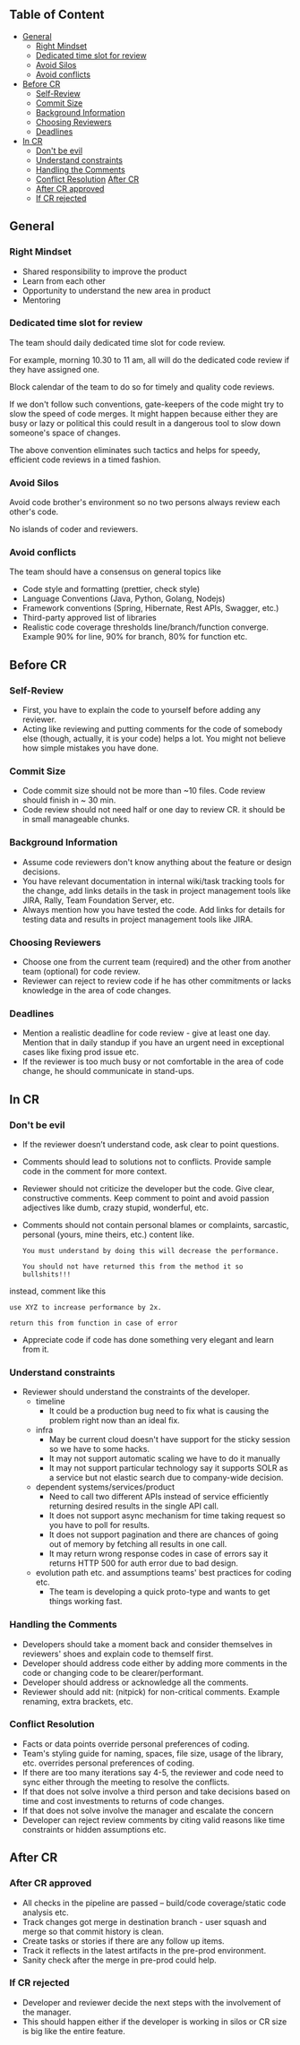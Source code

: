 ## Table of Content

- [General](#general) 
    - [Right Mindset](#right-mindset)
    - [Dedicated time slot for review](#dedicated-time-slot-for-review)
    - [Avoid Silos](#avoid-silos)
    - [Avoid conflicts](#avoid-conflicts)
- [Before CR]()
    - [Self-Review](#self-review)
    - [Commit Size](#commit-size)
    - [Background Information](background-information)
    - [Choosing Reviewers](choosing-reviewers)
    - [Deadlines](#deadlines)
- [In CR](#in-cr)
    - [Don't be evil](##dont-be-evil)
    - [Understand constraints](#understand-constraints)
    - [Handling the Comments](#handling-the-comments)
    - [Conflict Resolution](#conflict-resolution)
[After CR](#after-cr)
    - [After CR approved](#after-cr-approved)
    - [If CR rejected](#if-cr-rejected)
    
    
## General

### Right Mindset
- Shared responsibility to improve the product
- Learn from each other
- Opportunity to understand the new area in product
- Mentoring

### Dedicated time slot for review

The team should daily dedicated time slot for code review.

For example, morning 10.30 to 11 am, all will do the dedicated code review if they have assigned one. 

Block calendar of the team to do so for timely and quality code reviews.

If we don't follow such conventions, gate-keepers of the code might try to slow the speed of code merges.
It might happen because either they are busy or lazy or political this could result in a dangerous tool to slow down someone's space of changes.

The above convention eliminates such tactics and helps for speedy, efficient code reviews in a timed fashion.

### Avoid Silos

Avoid code brother's environment so no two persons always review each other's code.

No islands of coder and reviewers.

### Avoid conflicts
The team should have a consensus on general topics like
- Code style and formatting (prettier, check style)
- Language Conventions (Java, Python, Golang, Nodejs)
- Framework conventions (Spring, Hibernate, Rest APIs, Swagger, etc.)
- Third-party approved list of libraries​
- Realistic code coverage thresholds line/branch/function converge. Example 90% for line, 90% for branch, 80% for function etc.

## Before CR

### Self-Review

- First, you have to explain the code to yourself before adding any reviewer.
- Acting like reviewing and putting comments for the code of somebody else (though, actually, it is your code) helps a lot.
You might not believe how simple mistakes you have done.

### Commit Size
- Code commit size should not be more than ~10 files. Code review should finish in ~ 30 min.
- Code review should not need half or one day to review CR. it should be in small manageable chunks.

### Background Information
- Assume code reviewers don't know anything about the feature or design decisions. 
- You have relevant documentation in internal wiki/task tracking tools for the change, add links details in the task in project management tools like JIRA, Rally, Team Foundation Server, etc.
- Always mention how you have tested the code. Add links for details for testing data and results in project management tools like  JIRA.

### Choosing Reviewers
- Choose one from the current team (required) and the other from another team (optional) for code review.
- Reviewer can reject to review code if he has other commitments or lacks knowledge in the area of code changes.

### Deadlines
- Mention a realistic deadline for code review  - give at least one day. Mention that in daily standup if you have an urgent need in exceptional cases like fixing prod issue etc. ​
- If the reviewer is too much busy or not comfortable in the area of code change, he should communicate in stand-ups. 

## In CR

### Don't be evil
- If the reviewer doesn’t understand code, ask clear to point questions.
- Comments should lead to solutions not to conflicts. Provide sample code in the comment for more context.
- Reviewer should not criticize the developer but the code. Give clear, constructive comments. Keep comment to point and avoid passion adjectives like dumb, crazy stupid, wonderful, etc.
- Comments should not contain personal blames or complaints, sarcastic, personal (yours, mine theirs, etc.) content like.
    
    `You must understand by doing this will decrease the performance.`
    
    `You should not have returned this from the method it so bullshits!!!`

instead, comment like this

    use XYZ to increase performance by 2x.
    
    return this from function in case of error

- Appreciate code if code has done something very elegant and learn from it.

### Understand constraints
- Reviewer should understand the constraints of the developer.
  - timeline
    - It could be a production bug need to fix what is causing the problem right now than an ideal fix.
  - infra
     - May be current cloud doesn't have support for the sticky session so we have to some hacks.
     - It may not support automatic scaling we have to do it manually 
     - It may not support particular technology say it supports SOLR as a service but not elastic search due to company-wide decision.
   - dependent systems/services/product 
      - Need to call two different APIs instead of service efficiently returning desired results in the single API call.
      - It does not support async mechanism for time taking request so you have to poll for results.
      - It does not support pagination and there are chances of going out of memory by fetching all results in one call.
      - It may return wrong response codes in case of errors say it returns HTTP 500 for auth error due to bad design.
    - evolution path etc. and assumptions teams' best practices for coding etc.
      - The team is developing a quick proto-type and wants to get things working fast.

### Handling the Comments
- Developers should take a moment back and consider themselves in reviewers' shoes and explain code to themself first.
- Developer should address code either by adding more comments in the code or changing code to be clearer/performant.
- Developer should address or acknowledge all the comments.
- Reviewer should add nit: (nitpick) for non-critical comments. Example renaming, extra brackets, etc.

### Conflict Resolution
- Facts or data points override personal preferences of coding.​
- Team's styling guide for naming, spaces, file size, usage of the library, etc. overrides personal preferences of coding.
- If there are too many iterations say 4-5, the reviewer and code need to sync either through the meeting to resolve the conflicts.
- If that does not solve involve a third person and take decisions based on time and cost investments to returns of code changes.
- If that does not solve involve the manager and escalate the concern ​
- Developer can reject review comments by citing valid reasons like time constraints or hidden assumptions etc.

## After CR

### After CR approved
- All checks in the pipeline are passed – build/code coverage/static code analysis etc.
- Track changes got merge in destination branch - user squash and merge so that commit history is clean.
- Create tasks or stories if there are any follow up items.
- Track it reflects in the latest artifacts in the pre-prod environment.
- Sanity check after the merge in pre-prod could help.

### If CR rejected
- Developer and reviewer decide the next steps with the involvement of the manager.
- This should happen either if the developer is working in silos or CR size is big like the entire feature.

